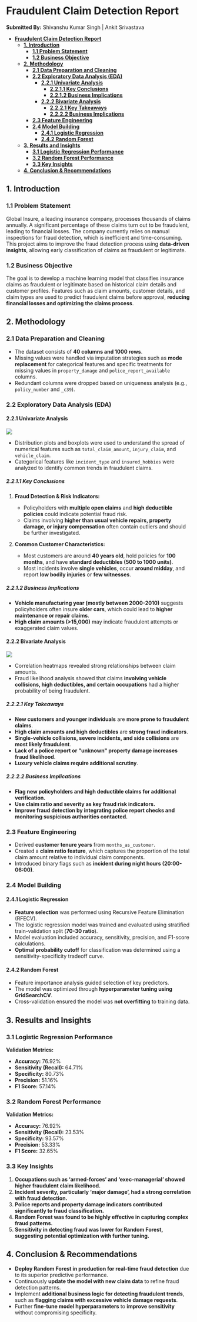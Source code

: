 # **Fraudulent Claim Detection Report**
**Submitted By:** Shivanshu Kumar Singh | Ankit Srivastava

- [**Fraudulent Claim Detection Report**](#fraudulent-claim-detection-report)
  - [**1. Introduction**](#1-introduction)
    - [**1.1 Problem Statement**](#11-problem-statement)
    - [**1.2 Business Objective**](#12-business-objective)
  - [**2. Methodology**](#2-methodology)
    - [**2.1 Data Preparation and Cleaning**](#21-data-preparation-and-cleaning)
    - [**2.2 Exploratory Data Analysis (EDA)**](#22-exploratory-data-analysis-eda)
      - [**2.2.1 Univariate Analysis**](#221-univariate-analysis)
        - [**2.2.1.1 Key Conclusions**](#2211-key-conclusions)
        - [**2.2.1.2 Business Implications**](#2212-business-implications)
      - [**2.2.2 Bivariate Analysis**](#222-bivariate-analysis)
        - [**2.2.2.1 Key Takeaways**](#2221-key-takeaways)
        - [**2.2.2.2 Business Implications**](#2222-business-implications)
    - [**2.3 Feature Engineering**](#23-feature-engineering)
    - [**2.4 Model Building**](#24-model-building)
      - [**2.4.1 Logistic Regression**](#241-logistic-regression)
      - [**2.4.2 Random Forest**](#242-random-forest)
  - [**3. Results and Insights**](#3-results-and-insights)
    - [**3.1 Logistic Regression Performance**](#31-logistic-regression-performance)
    - [**3.2 Random Forest Performance**](#32-random-forest-performance)
    - [**3.3 Key Insights**](#33-key-insights)
  - [**4. Conclusion \& Recommendations**](#4-conclusion--recommendations)

## **1. Introduction**  
### **1.1 Problem Statement**  
Global Insure, a leading insurance company, processes thousands of claims annually. A significant percentage of these claims turn out to be fraudulent, leading to financial losses. The company currently relies on manual inspections for fraud detection, which is inefficient and time-consuming. This project aims to improve the fraud detection process using **data-driven insights**, allowing early classification of claims as fraudulent or legitimate.  

### **1.2 Business Objective**  
The goal is to develop a machine learning model that classifies insurance claims as fraudulent or legitimate based on historical claim details and customer profiles. Features such as claim amounts, customer details, and claim types are used to predict fraudulent claims before approval, **reducing financial losses and optimizing the claims process**.  

## **2. Methodology**  
### **2.1 Data Preparation and Cleaning**  
- The dataset consists of **40 columns and 1000 rows**.  
- Missing values were handled via imputation strategies such as **mode replacement** for categorical features and specific treatments for missing values in `property_damage` and `police_report_available` columns.  
- Redundant columns were dropped based on uniqueness analysis (e.g., `policy_number` and `_c39`).  

### **2.2 Exploratory Data Analysis (EDA)**  
#### **2.2.1 Univariate Analysis**  
![](./images/univariate-1.png)
- Distribution plots and boxplots were used to understand the spread of numerical features such as `total_claim_amount`, `injury_claim`, and `vehicle_claim`.  
- Categorical features like `incident_type` and `insured_hobbies` were analyzed to identify common trends in fraudulent claims.

##### **2.2.1.1 Key Conclusions**
1. **Fraud Detection & Risk Indicators:**  
   - Policyholders with **multiple open claims** and **high deductible policies** could indicate potential fraud risk.  
   - Claims involving **higher than usual vehicle repairs, property damage, or injury compensation** often contain outliers and should be further investigated.  

2. **Common Customer Characteristics:**  
   - Most customers are around **40 years old**, hold policies for **100 months**, and have **standard deductibles (500 to 1000 units)**.  
   - Most incidents involve **single vehicles**, occur **around midday**, and report **low bodily injuries** or **few witnesses**.  

##### **2.2.1.2 Business Implications**
   - **Vehicle manufacturing year (mostly between 2000-2010)** suggests policyholders often insure **older cars**, which could lead to **higher maintenance or repair claims**.  
   - **High claim amounts (>15,000)** may indicate fraudulent attempts or exaggerated claim values.

#### **2.2.2 Bivariate Analysis**  
![](./images/bivariate-1.png)
- Correlation heatmaps revealed strong relationships between claim amounts.  
- Fraud likelihood analysis showed that claims **involving vehicle collisions, high deductibles, and certain occupations** had a higher probability of being fraudulent.

##### **2.2.2.1 Key Takeaways**
- **New customers and younger individuals** are **more prone to fraudulent claims**.
- **High claim amounts and high deductibles** are **strong fraud indicators**.
- **Single-vehicle collisions, severe incidents, and side collisions** are **most likely fraudulent**.
- **Lack of a police report or "unknown" property damage increases fraud likelihood**.
- **Luxury vehicle claims require additional scrutiny**.

##### **2.2.2.2 Business Implications**
- **Flag new policyholders and high deductible claims for additional verification.**
- **Use claim ratio and severity as key fraud risk indicators.**
- **Improve fraud detection by integrating police report checks and monitoring suspicious authorities contacted.**

### **2.3 Feature Engineering**  
- Derived **customer tenure years** from `months_as_customer`.  
- Created a **claim ratio feature**, which captures the proportion of the total claim amount relative to individual claim components.  
- Introduced binary flags such as **incident during night hours (20:00-06:00)**.  

### **2.4 Model Building**  
#### **2.4.1 Logistic Regression**  
- **Feature selection** was performed using Recursive Feature Elimination (RFECV).  
- The logistic regression model was trained and evaluated using stratified train-validation split (**70-30 ratio**).  
- Model evaluation included accuracy, sensitivity, precision, and F1-score calculations.  
- **Optimal probability cutoff** for classification was determined using a sensitivity-specificity tradeoff curve.  

#### **2.4.2 Random Forest**  
- Feature importance analysis guided selection of key predictors.  
- The model was optimized through **hyperparameter tuning using GridSearchCV**.  
- Cross-validation ensured the model was **not overfitting** to training data.  

## **3. Results and Insights**  
### **3.1 Logistic Regression Performance**  
**Validation Metrics:**  
- **Accuracy:** 76.92%  
- **Sensitivity (Recall):** 64.71%  
- **Specificity:** 80.73%  
- **Precision:** 51.16%  
- **F1 Score:** 57.14%  

### **3.2 Random Forest Performance**  
**Validation Metrics:**  
- **Accuracy:** 76.92%  
- **Sensitivity (Recall):** 23.53%  
- **Specificity:** 93.57%  
- **Precision:** 53.33%  
- **F1 Score:** 32.65%  

### **3.3 Key Insights**  
1. **Occupations such as ‘armed-forces’ and ‘exec-managerial’ showed higher fraudulent claim likelihood.**  
2. **Incident severity, particularly ‘major damage’, had a strong correlation with fraud detection.**  
3. **Police reports and property damage indicators contributed significantly to fraud classification.**  
4. **Random Forest was found to be highly effective in capturing complex fraud patterns.**  
5. **Sensitivity in detecting fraud was lower for Random Forest, suggesting potential optimization with further tuning.**  

## **4. Conclusion & Recommendations**  
- **Deploy Random Forest in production for real-time fraud detection** due to its superior predictive performance.  
- Continuously **update the model with new claim data** to refine fraud detection patterns.  
- Implement **additional business logic for detecting fraudulent trends**, such as **flagging claims with excessive vehicle damage requests**.  
- Further **fine-tune model hyperparameters** to **improve sensitivity** without compromising specificity.